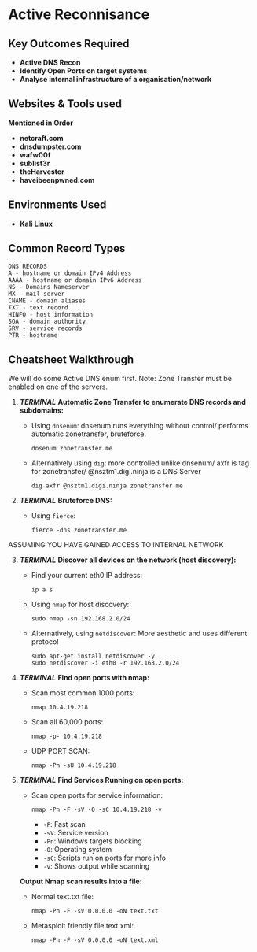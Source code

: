 <h1>Active Reconnisance</h1>


<h2>Key Outcomes Required</h2>

- <b>Active DNS Recon</b>
- <b>Identify Open Ports on target systems</b>
- <b>Analyse internal infrastructure of a organisation/network</b>
  

<h2>Websites & Tools used</h2>
<b>Mentioned in Order</b>

- <b>netcraft.com</b> 
- <b>dnsdumpster.com</b>
- <b>wafw00f</b>
- <b>sublist3r</b>
- <b>theHarvester</b>
- <b>haveibeenpwned.com</b>

<h2>Environments Used </h2>

- <b>Kali Linux</b> 

<h2>Common Record Types</h2>

```
DNS RECORDS
A - hostname or domain IPv4 Address
AAAA - hostname or domain IPv6 Address
NS - Domains Nameserver
MX - mail server
CNAME - domain aliases
TXT - text record
HINFO - host information
SOA - domain authority
SRV - service records
PTR - hostname
```

<h2>Cheatsheet Walkthrough</h2>


 We will do some Active DNS enum first. Note: Zone Transfer must be enabled on one of the servers.
1. ***TERMINAL***
   **Automatic Zone Transfer to enumerate DNS records and subdomains:**
   - Using `dnsenum`: dnsenum runs everything without control/ performs automatic zonetransfer, bruteforce.
     ```
     dnsenum zonetransfer.me
     ```
   - Alternatively using `dig`: more controlled unlike dnsenum/ axfr is tag for zonetransfer/ @nsztm1.digi.ninja is a DNS Server
     ```
     dig axfr @nsztm1.digi.ninja zonetransfer.me
     ```

2. ***TERMINAL***
   **Bruteforce DNS:**
   - Using `fierce`:
     ```
     fierce -dns zonetransfer.me
     ```

ASSUMING YOU HAVE GAINED ACCESS TO INTERNAL NETWORK

3. ***TERMINAL***
   **Discover all devices on the network (host discovery):**
   - Find your current eth0 IP address:
     ```
     ip a s
     ```
   - Using `nmap` for host discovery:
     ```
     sudo nmap -sn 192.168.2.0/24
     ```
   - Alternatively, using `netdiscover`: More aesthetic and uses different protocol
     ```
     sudo apt-get install netdiscover -y
     sudo netdiscover -i eth0 -r 192.168.2.0/24
     ```

4. ***TERMINAL***
   **Find open ports with nmap:**
   - Scan most common 1000 ports:
     ```
     nmap 10.4.19.218
     ```
   - Scan all 60,000 ports:
     ```
     nmap -p- 10.4.19.218
     ```
   - UDP PORT SCAN:
     ```
     nmap -Pn -sU 10.4.19.218
     ```

5. ***TERMINAL***
   **Find Services Running on open ports:**
   - Scan open ports for service information:
     ```
     nmap -Pn -F -sV -O -sC 10.4.19.218 -v
     ```
     - `-F`: Fast scan
     - `-sV`: Service version
     - `-Pn`: Windows targets blocking
     - `-O`: Operating system
     - `-sC`: Scripts run on ports for more info
     - `-v`: Shows output while scanning

   **Output Nmap scan results into a file:**
   - Normal text.txt file:
     ```
     nmap -Pn -F -sV 0.0.0.0 -oN text.txt
     ```
   - Metasploit friendly file text.xml:
     ```
     nmap -Pn -F -sV 0.0.0.0 -oN text.xml
     ```



<!--
 ```diff
- text in red
+ text in green
! text in orange
# text in gray
@@ text in purple (and bold)@@
```
